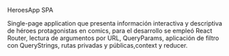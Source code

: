 HeroesApp SPA

Single-page application que presenta información interactiva y descriptiva de héroes protagonistas en comics, para el desarrollo se empleó React Router, lectura de argumentos por URL, QueryParams, aplicación de filtro con QueryStrings, rutas privadas y públicas,context y reducer.
